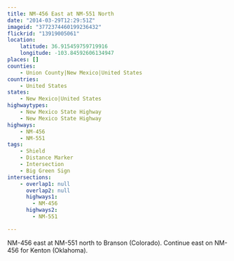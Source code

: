 ```yaml
---
title: NM-456 East at NM-551 North
date: "2014-03-29T12:29:51Z"
imageid: "3772374460199236432"
flickrid: "13919005061"
location:
    latitude: 36.915459759719916
    longitude: -103.84592606134947
places: []
counties:
    - Union County|New Mexico|United States
countries:
    - United States
states:
    - New Mexico|United States
highwaytypes:
    - New Mexico State Highway
    - New Mexico State Highway
highways:
    - NM-456
    - NM-551
tags:
    - Shield
    - Distance Marker
    - Intersection
    - Big Green Sign
intersections:
    - overlap1: null
      overlap2: null
      highways1:
        - NM-456
      highways2:
        - NM-551

---
```

NM-456 east at NM-551 north to Branson (Colorado).  Continue east on NM-456 for Kenton (Oklahoma).